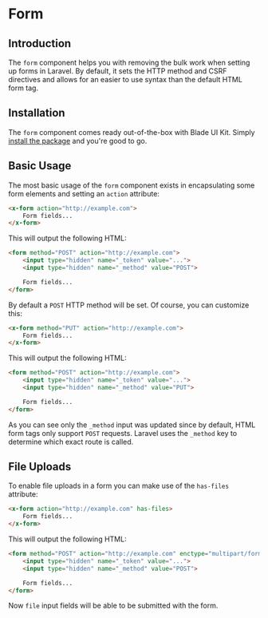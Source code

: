 # Form

## Introduction

The `form` component helps you with removing the bulk work when setting up forms in Laravel. By default, it sets the HTTP method and CSRF directives and allows for an easier to use syntax than the default HTML form tag.

## Installation

The `form` component comes ready out-of-the-box with Blade UI Kit. Simply [install the package](/docs/{version}/installation) and you're good to go.

## Basic Usage

The most basic usage of the `form` component exists in encapsulating some form elements and setting an `action` attribute:

```html
<x-form action="http://example.com">
    Form fields...
</x-form>
```

This will output the following HTML:

```html
<form method="POST" action="http://example.com">
    <input type="hidden" name="_token" value="...">
    <input type="hidden" name="_method" value="POST">

    Form fields...
</form>
```

By default a `POST` HTTP method will be set. Of course, you can customize this:

```html
<x-form method="PUT" action="http://example.com">
    Form fields...
</x-form>
```

This will output the following HTML:

```html
<form method="POST" action="http://example.com">
    <input type="hidden" name="_token" value="...">
    <input type="hidden" name="_method" value="PUT">

    Form fields...
</form>
```

As you can see only the `_method` input was updated since by default, HTML form tags only support `POST` requests. Laravel uses the `_method` key to determine which exact route is called.

## File Uploads

To enable file uploads in a form you can make use of the `has-files` attribute:

```html
<x-form action="http://example.com" has-files>
    Form fields...
</x-form>
```

This will output the following HTML:

```html
<form method="POST" action="http://example.com" enctype="multipart/form-data">
    <input type="hidden" name="_token" value="...">
    <input type="hidden" name="_method" value="POST">

    Form fields...
</form>
```

Now `file` input fields will be able to be submitted with the form.
